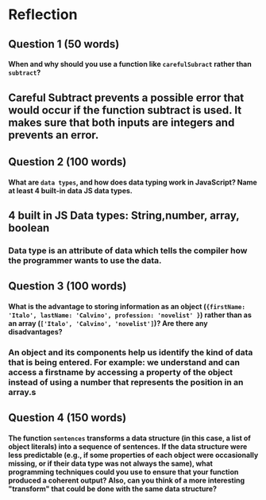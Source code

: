 # Reflection

## Question 1 (50 words)
#### When and why should you use a function like `carefulSubract` rather than `subtract`? 
## Careful Subtract prevents a possible error that would occur if the function subtract is used. It makes sure that both inputs are integers and prevents an error.

## Question 2 (100 words)
#### What are `data types`, and how does data typing work in JavaScript? Name at least 4 built-in data JS data types. 
## 4 built in JS Data types: String,number, array, boolean
### Data type is an attribute of data which tells the compiler how the programmer wants to use the data.


## Question 3 (100 words)
#### What is the advantage to storing information as an object (`{firstName: 'Italo', lastName: 'Calvino', profession: 'novelist' }`) rather than as an array (`['Italo', 'Calvino', 'novelist']`)? Are there any disadvantages?
### An object and its components help us identify the kind of data that is being entered. For example: we understand and can access a firstname by accessing a property of the object instead of using a number that represents the position in an array.s

## Question 4 (150 words)
#### The function `sentences` transforms a data structure (in this case, a list of object literals) into a sequence of sentences. If the data structure were less predictable (e.g., if some properties of each object were occasionally missing, or if their data type was not always the same), what programming techniques could you use to ensure that your function produced a coherent output? Also, can you think of a more interesting "transform" that could be done with the same data structure?
